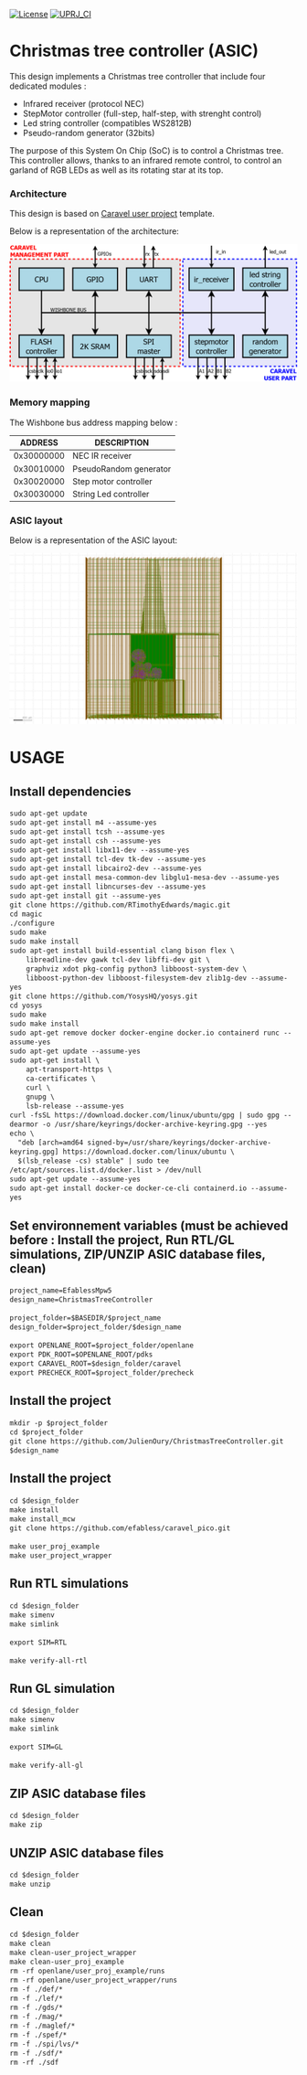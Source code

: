 [![License](https://img.shields.io/badge/License-Apache%202.0-blue.svg)](https://opensource.org/licenses/Apache-2.0) [![UPRJ_CI](https://github.com/JulienOury/ChristmasTreeController/actions/workflows/user_project_ci.yml/badge.svg)](https://github.com/JulienOury/ChristmasTreeController/actions/workflows/user_project_ci.yml)

# Christmas tree controller (ASIC)

This design implements a Christmas tree controller that include four dedicated modules :
 - Infrared receiver (protocol NEC)
 - StepMotor controller (full-step, half-step, with strenght control)
 - Led string controller (compatibles WS2812B)
 - Pseudo-random generator (32bits)

The purpose of this System On Chip (SoC) is to control a Christmas tree. This controller allows, thanks to an infrared remote control, to control an garland of RGB LEDs as well as its rotating star at its top.

### Architecture

This design is based on [Caravel user project](https://github.com/efabless/caravel_user_project.git) template.

Below is a representation of the architecture:

![multi macro](pictures/soc_architecture.png)


### Memory mapping

The Wishbone bus address mapping below :

| ADDRESS | DESCRIPTION |
| ------ | ------ |
| 0x30000000 | NEC IR receiver |
| 0x30010000 | PseudoRandom generator |
| 0x30020000 | Step motor controller |
| 0x30030000 | String Led controller |


### ASIC layout

Below is a representation of the ASIC layout:

![multi macro](pictures/layout.png)


# USAGE
## Install dependencies
```
sudo apt-get update
sudo apt-get install m4 --assume-yes
sudo apt-get install tcsh --assume-yes
sudo apt-get install csh --assume-yes
sudo apt-get install libx11-dev --assume-yes
sudo apt-get install tcl-dev tk-dev --assume-yes
sudo apt-get install libcairo2-dev --assume-yes
sudo apt-get install mesa-common-dev libglu1-mesa-dev --assume-yes
sudo apt-get install libncurses-dev --assume-yes
sudo apt-get install git --assume-yes
git clone https://github.com/RTimothyEdwards/magic.git
cd magic
./configure 
sudo make
sudo make install
sudo apt-get install build-essential clang bison flex \
	libreadline-dev gawk tcl-dev libffi-dev git \
	graphviz xdot pkg-config python3 libboost-system-dev \
	libboost-python-dev libboost-filesystem-dev zlib1g-dev --assume-yes
git clone https://github.com/YosysHQ/yosys.git
cd yosys
sudo make
sudo make install
sudo apt-get remove docker docker-engine docker.io containerd runc --assume-yes
sudo apt-get update --assume-yes
sudo apt-get install \
    apt-transport-https \
    ca-certificates \
    curl \
    gnupg \
    lsb-release --assume-yes
curl -fsSL https://download.docker.com/linux/ubuntu/gpg | sudo gpg --dearmor -o /usr/share/keyrings/docker-archive-keyring.gpg --yes
echo \
  "deb [arch=amd64 signed-by=/usr/share/keyrings/docker-archive-keyring.gpg] https://download.docker.com/linux/ubuntu \
  $(lsb_release -cs) stable" | sudo tee /etc/apt/sources.list.d/docker.list > /dev/null
sudo apt-get update --assume-yes
sudo apt-get install docker-ce docker-ce-cli containerd.io --assume-yes
```
## Set environnement variables (must be achieved before : Install the project, Run RTL/GL simulations, ZIP/UNZIP ASIC database files, clean)
```
project_name=EfablessMpw5
design_name=ChristmasTreeController

project_folder=$BASEDIR/$project_name
design_folder=$project_folder/$design_name

export OPENLANE_ROOT=$project_folder/openlane
export PDK_ROOT=$OPENLANE_ROOT/pdks
export CARAVEL_ROOT=$design_folder/caravel
export PRECHECK_ROOT=$project_folder/precheck
```
## Install the project
```
mkdir -p $project_folder
cd $project_folder
git clone https://github.com/JulienOury/ChristmasTreeController.git $design_name
```
## Install the project
```
cd $design_folder
make install
make install_mcw
git clone https://github.com/efabless/caravel_pico.git

make user_proj_example
make user_project_wrapper
```
## Run RTL simulations
```
cd $design_folder
make simenv
make simlink

export SIM=RTL

make verify-all-rtl
```

## Run GL simulation
```
cd $design_folder
make simenv
make simlink

export SIM=GL

make verify-all-gl
```
## ZIP ASIC database files
```
cd $design_folder
make zip
```
## UNZIP ASIC database files
```
cd $design_folder
make unzip
```
## Clean
```
cd $design_folder
make clean
make clean-user_project_wrapper
make clean-user_proj_example
rm -rf openlane/user_proj_example/runs
rm -rf openlane/user_project_wrapper/runs
rm -f ./def/*
rm -f ./lef/*
rm -f ./gds/*
rm -f ./mag/*
rm -f ./maglef/*
rm -f ./spef/*
rm -f ./spi/lvs/*
rm -f ./sdf/*
rm -rf ./sdf
```
